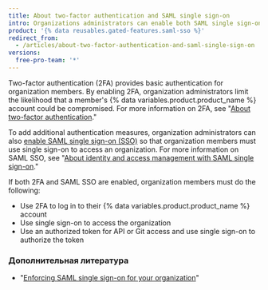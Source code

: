 ```yaml
---
title: About two-factor authentication and SAML single sign-on
intro: Organizations administrators can enable both SAML single sign-on and two-factor authentication to add additional authentication measures for their organization members.
product: '{% data reusables.gated-features.saml-sso %}'
redirect_from:
  - /articles/about-two-factor-authentication-and-saml-single-sign-on
versions:
  free-pro-team: '*'
---
```


Two-factor authentication (2FA) provides basic authentication for organization members. By enabling 2FA, organization administrators limit the likelihood that a member's {% data variables.product.product_name %} account could be compromised. For more information on 2FA, see "[About two-factor authentication](/articles/about-two-factor-authentication)."

To add additional authentication measures, organization administrators can also [enable SAML single sign-on (SSO)](/articles/enabling-and-testing-saml-single-sign-on-for-your-organization) so that organization members must use single sign-on to access an organization. For more information on SAML SSO, see "[About identity and access management with SAML single sign-on](/articles/about-identity-and-access-management-with-saml-single-sign-on)."

If both 2FA and SAML SSO are enabled, organization members must do the following:
- Use 2FA to log in to their {% data variables.product.product_name %} account
- Use single sign-on to access the organization
- Use an authorized token for API or Git access and use single sign-on to authorize the token

### Дополнительная литература

- "[Enforcing SAML single sign-on for your organization](/articles/enforcing-saml-single-sign-on-for-your-organization)"
